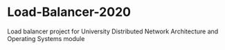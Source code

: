 # Load-Balancer-2020
Load balancer project for University Distributed Network Architecture and Operating Systems module
